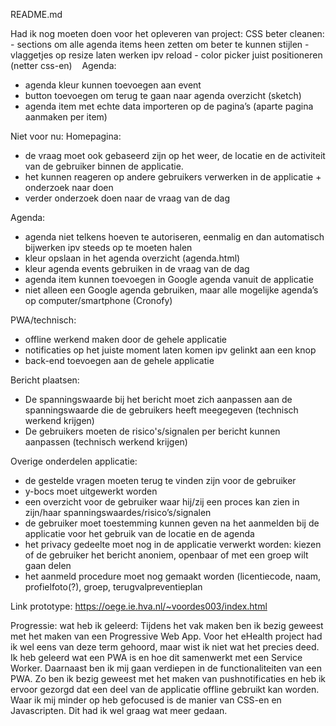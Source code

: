 README.md

Had ik nog moeten doen voor het opleveren van project:
CSS beter cleanen:
    - sections om alle agenda items heen zetten om beter te kunnen stijlen
    - vlaggetjes op resize laten werken ipv reload 
    - color picker juist positioneren (netter css-en)    Agenda:
- agenda kleur kunnen toevoegen aan event 
- button toevoegen om terug te gaan naar agenda overzicht (sketch)
- agenda item met echte data importeren op de pagina’s (aparte pagina aanmaken per item)

Niet voor nu: 
Homepagina:
- de vraag moet ook gebaseerd zijn op het weer, de locatie en de activiteit van de gebruiker binnen de applicatie. 
- het kunnen reageren op andere gebruikers verwerken in de applicatie + onderzoek naar doen 
- verder onderzoek doen naar de vraag van de dag

Agenda:
- agenda niet telkens hoeven te autoriseren, eenmalig en dan automatisch bijwerken ipv steeds op te moeten halen 
- kleur opslaan in het agenda overzicht (agenda.html)
- kleur agenda events gebruiken in de vraag van de dag 
- agenda item kunnen toevoegen in Google agenda vanuit de applicatie
- niet alleen een Google agenda gebruiken, maar alle mogelijke agenda’s op computer/smartphone (Cronofy)

PWA/technisch:
- offline werkend maken door de gehele applicatie 
- notificaties op het juiste moment laten komen ipv gelinkt aan een knop
- back-end toevoegen aan de gehele applicatie 

Bericht plaatsen:
- De spanningswaarde bij het bericht moet zich aanpassen aan de spanningswaarde die de gebruikers heeft meegegeven (technisch werkend krijgen)
- De gebruikers moeten de risico's/signalen per bericht kunnen aanpassen (technisch werkend krijgen)

Overige onderdelen applicatie:
- de gestelde vragen moeten terug te vinden zijn voor de gebruiker
- y-bocs moet uitgewerkt worden  
- een overzicht voor de gebruiker waar hij/zij een proces kan zien in zijn/haar spanningswaardes/risico’s/signalen
- de gebruiker moet toestemming kunnen geven na het aanmelden bij de applicatie voor het gebruik van de locatie en de agenda
- het privacy gedeelte moet nog in de applicatie verwerkt worden: kiezen of de gebruiker het bericht anoniem, openbaar of met een groep wilt gaan delen
- het aanmeld procedure moet nog gemaakt worden (licentiecode, naam, profielfoto(?), groep, terugvalpreventieplan

Link prototype:
https://oege.ie.hva.nl/~voordes003/index.html


Progressie: wat heb ik geleerd: 
Tijdens het vak maken ben ik bezig geweest met het maken van een Progressive Web App. Voor het eHealth project had ik wel eens van deze term gehoord, maar wist ik niet wat het precies deed. Ik heb geleerd wat een PWA is en hoe dit samenwerkt met een Service Worker. Daarnaast ben ik mij gaan verdiepen in de functionaliteiten van een PWA. Zo ben ik bezig geweest met het maken van pushnotificaties en heb ik ervoor gezorgd dat een deel van de applicatie offline gebruikt kan worden. Waar ik mij minder op heb gefocused is de manier van CSS-en en Javascripten. Dit had ik wel graag wat meer gedaan. 
